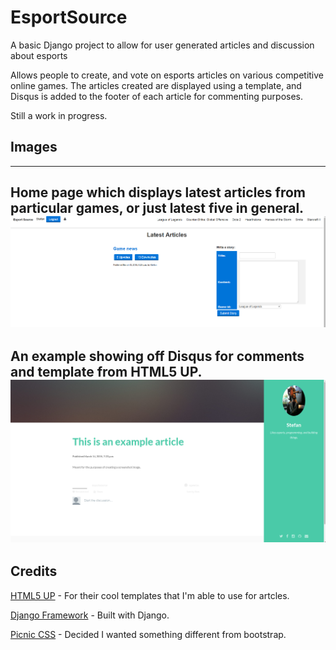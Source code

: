 # EsportSource
A basic Django project to allow for user generated articles and discussion about esports

Allows people to create, and vote on esports articles on various competitive online games.
The articles created are displayed using a template, and Disqus is added to the footer of each
article for commenting purposes.

Still a work in progress.

## Images
---------------------------------------
Home page which displays latest articles from particular games, or just latest five in general.
![Home Page](https://github.com/Sgawrys/EsportSource/raw/master/media/esportsource_1.png "Login")
---------------------------------------
An example showing off Disqus for comments and template from HTML5 UP.
![Article Example](https://github.com/Sgawrys/EsportSource/raw/master/media/esportsource_2.png "Article")
---------------------------------------
## Credits

[HTML5 UP](html5up.net) - For their cool templates that I'm able to use for artcles.

[Django Framework](https://www.djangoproject.com/) - Built with Django.

[Picnic CSS](http://www.picnicss.com/) - Decided I wanted something different from bootstrap.
